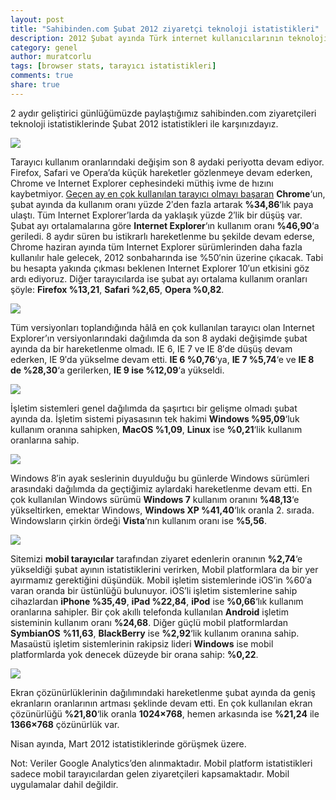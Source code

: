 ```yaml
---
layout: post
title: "Sahibinden.com Şubat 2012 ziyaretçi teknoloji istatistikleri"
description: 2012 Şubat ayında Türk internet kullanıcılarının teknolojik eğiliminin seyrini görelim
category: genel
author: muratcorlu
tags: [browser stats, tarayıcı istatistikleri]
comments: true
share: true
---
```


2 aydır geliştirici günlüğümüzde paylaştığımız sahibinden.com ziyaretçileri teknoloji istatistiklerinde Şubat 2012 istatistikleri ile karşınızdayız.

![][1]

Tarayıcı kullanım oranlarındaki değişim son 8 aydaki periyotta devam ediyor. Firefox, Safari ve Opera’da küçük hareketler gözlenmeye devam ederken, Chrome ve Internet Explorer cephesindeki müthiş ivme de hızını kaybetmiyor. [Geçen ay en çok kullanılan tarayıcı olmayı başaran][2] **Chrome**‘un, şubat ayında da kullanım oranı yüzde 2′den fazla artarak **%34,86**‘lık paya ulaştı. Tüm Internet Explorer’larda da yaklaşık yüzde 2′lik bir düşüş var. Şubat ayı ortalamalarına göre **Internet Explorer**‘ın kullanım oranı **%46,90**‘a geriledi. 8 aydır süren bu istikrarlı hareketlenme bu şekilde devam ederse, Chrome haziran ayında tüm Internet Explorer sürümlerinden daha fazla kullanılır hale gelecek, 2012 sonbaharında ise %50′nin üzerine çıkacak. Tabi bu hesapta yakında çıkması beklenen Internet Explorer 10′un etkisini göz ardı ediyoruz. Diğer tarayıcılarda ise şubat ayı ortalama kullanım oranları şöyle: **Firefox %13,21**, **Safari %2,65**, **Opera %0,82**.

![][3]

Tüm versiyonları toplandığında hâlâ en çok kullanılan tarayıcı olan Internet Explorer’ın versiyonlarındaki dağılımda da son 8 aydaki değişimde şubat ayında da bir hareketlenme olmadı. IE 6, IE 7 ve IE 8′de düşüş devam ederken, IE 9′da yükselme devam etti. **IE 6 %0,76**‘ya, **IE 7 %5,74**‘e ve **IE 8 de %28,30**‘a gerilerken, **IE 9 ise %12,09**‘a yükseldi.

![][4]

İşletim sistemleri genel dağılımda da şaşırtıcı bir gelişme olmadı şubat ayında da. İşletim sistemi piyasasının tek hakimi **Windows %95,09**‘luk kullanım oranına sahipken, **MacOS %1,09**, **Linux** ise **%0,21**‘lik kullanım oranlarına sahip.

![][5]

Windows 8′in ayak seslerinin duyulduğu bu günlerde Windows sürümleri arasındaki dağılımda da geçtiğimiz aylardaki hareketlenme devam etti. En çok kullanılan Windows sürümü **Windows 7** kullanım oranını **%48,13**‘e yükseltirken, emektar Windows, **Windows XP %41,40**‘lık oranla 2. sırada. Windowsların çirkin ördeği **Vista**‘nın kullanım oranı ise **%5,56**.

![][6]

Sitemizi **mobil tarayıcılar** tarafından ziyaret edenlerin oranının **%2,74**‘e yükseldiği şubat ayının istatistiklerini verirken, Mobil platformlara da bir yer ayırmamız gerektiğini düşündük. Mobil işletim sistemlerinde iOS’in %60′a varan oranda bir üstünlüğü bulunuyor. iOS’li işletim sistemlerine sahip cihazlardan **iPhone %35,49**, **iPad %22,84**, **iPod** ise **%0,66**‘lık kullanım oranlarına sahipler. Bir çok akıllı telefonda kullanılan **Android** işletim sisteminin kullanım oranı **%24,68**. Diğer güçlü mobil platformlardan **SymbianOS** **%11,63**, **BlackBerry** ise **%2,92**‘lik kullanım oranına sahip. Masaüstü işletim sistemlerinin rakipsiz lideri **Windows** ise mobil platformlarda yok denecek düzeyde bir orana sahip: **%0,22**.

![][7]

Ekran çözünürlüklerinin dağılımındaki hareketlenme şubat ayında da geniş ekranların oranlarının artması şeklinde devam etti. En çok kullanılan ekran çözünürlüğü **%21,80**‘lik oranla **1024×768**, hemen arkasında ise **%21,24** ile **1366×768** çözünürlük var.

Nisan ayında, Mart 2012 istatistiklerinde görüşmek üzere.

Not: Veriler Google Analytics’den alınmaktadır. Mobil platform istatistikleri sadece mobil tarayıcılardan gelen ziyaretçileri kapsamaktadır. Mobil uygulamalar dahil değildir.

   [1]: /images/posts/istatistikler/2012-02/tarayici.png
   [2]: /yazi/sahibinden-com-ocak-2012-ziyaretci-teknoloji-istatistikleri/
   [3]: /images/posts/istatistikler/2012-02/ie.png
   [4]: /images/posts/istatistikler/2012-02/os.png
   [5]: /images/posts/istatistikler/2012-02/win.png
   [6]: /images/posts/istatistikler/2012-02/mobil.png
   [7]: /images/posts/istatistikler/2012-02/resolutions.png
